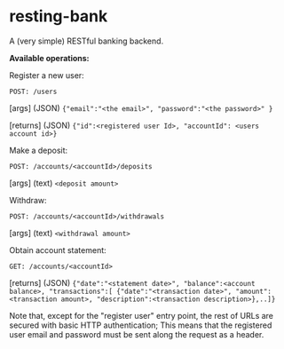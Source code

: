 # resting-bank
A (very simple) RESTful banking backend.

**Available operations:**

Register a new user:

`POST: /users`

[args] (JSON)
`{"email":"<the email>", "password":"<the password>"
}`

[returns] (JSON)
`{"id":<registered user Id>, "accountId": <users account id>}`

Make a deposit:

`POST: /accounts/<accountId>/deposits`

[args] (text)
`<deposit amount>`

Withdraw:

`POST: /accounts/<accountId>/withdrawals`

[args] (text)
`<withdrawal amount>`

Obtain account statement:

`GET: /accounts/<accountId>`

[returns] (JSON)
`{"date":"<statement date>", "balance":<account balance>, "transactions":[
{"date":"<transaction date>", "amount":<transaction amount>, "description":<transaction description>},..]}`


Note that, except for the "register user" entry point, the rest of URLs are secured with basic HTTP authentication; This means that the registered user email and password must be sent along the request as a header.